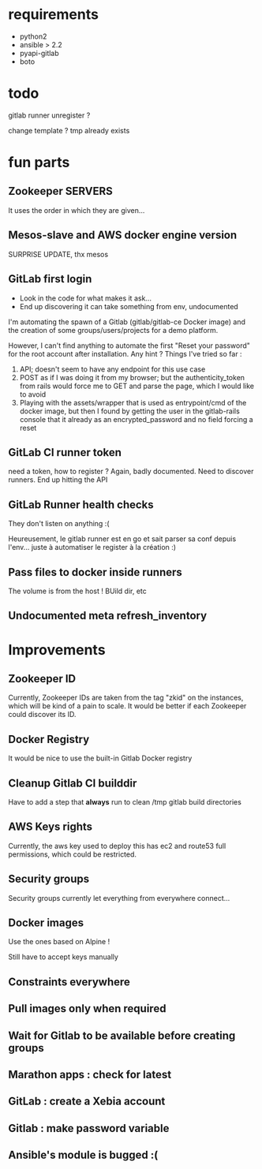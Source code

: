 # requirements

- python2
- ansible > 2.2
- pyapi-gitlab
- boto

# todo

gitlab runner unregister ?

change template ? tmp already exists

# fun parts

## Zookeeper SERVERS

It uses the order in which they are given...

## Mesos-slave and AWS docker engine version

SURPRISE UPDATE, thx mesos

## GitLab first login

* Look in the code for what makes it ask...
* End up discovering it can take something from env, undocumented

I'm automating the spawn of a Gitlab (gitlab/gitlab-ce Docker image) and the
creation of some groups/users/projects for a demo platform.

However, I can't find anything to automate the first "Reset your password" for
the root account after installation.
Any hint ? Things I've tried so far :

1. API; doesn't seem to have any endpoint for this use case
2. POST as if I was doing it from my browser; but the authenticity_token from
   rails would force me to GET and parse the page, which I would like to avoid
3. Playing with the assets/wrapper that is used as entrypoint/cmd of the docker
   image, but then I found by getting the user in the gitlab-rails console that
   it already as an encrypted_password and no field forcing a reset

## GitLab CI runner token

need a token, how to register ? Again, badly documented.
Need to discover runners. End up hitting the API

## GitLab Runner health checks

They don't listen on anything :(

Heureusement, le gitlab runner est en go et sait parser sa conf depuis l'env...
juste à automatiser le register à la création :)

## Pass files to docker inside runners

The volume is from the host ! BUild dir, etc

## Undocumented meta refresh_inventory

# Improvements

## Zookeeper ID

Currently, Zookeeper IDs are taken from the tag "zkid" on the instances, which
will be kind of a pain to scale. It would be better if each Zookeeper could
discover its ID.

## Docker Registry

It would be nice to use the built-in Gitlab Docker registry

## Cleanup Gitlab CI builddir

Have to add a step that **always** run to clean /tmp gitlab build directories

## AWS Keys rights

Currently, the aws key used to deploy this has ec2 and route53 full
permissions, which could be restricted.

## Security groups

Security groups currently let everything from everywhere connect...

## Docker images

Use the ones based on Alpine !

Still have to accept keys manually

## Constraints everywhere

## Pull images only when required

## Wait for Gitlab to be available before creating groups

## Marathon apps : check for latest

## GitLab : create a Xebia account

## Gitlab : make password variable

## Ansible's module is bugged :(
